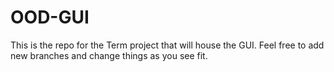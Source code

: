 # OOD-GUI
This is the repo for the Term project that will house the GUI. Feel free to add new branches and change things as you see fit.
